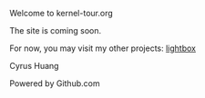 Welcome to kernel-tour.org

The site is coming soon.

For now, you may visit my other projects:
[lightbox](https://lightbox.kernel-tour.org)

Cyrus Huang

Powered by Github.com
